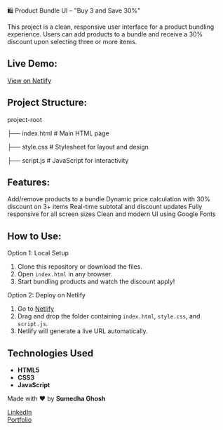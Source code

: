 🛍️ Product Bundle UI – "Buy 3 and Save 30%"

This project is a clean, responsive user interface for a product bundling experience. Users can add products to a bundle and receive a 30% discount upon selecting three or more items.


## Live Demo:

[View on Netlify](https://astounding-lokum-52c72c.netlify.app/) 

## Project Structure:

 project-root
 
├── index.html # Main HTML page

├── style.css # Stylesheet for layout and design

├── script.js # JavaScript for interactivity

## Features:

Add/remove products to a bundle
Dynamic price calculation with 30% discount on 3+ items
Real-time subtotal and discount updates
Fully responsive for all screen sizes
Clean and modern UI using Google Fonts


## How to Use:

Option 1: Local Setup

1. Clone this repository or download the files.
2. Open `index.html` in any browser.
3. Start bundling products and watch the discount apply!

Option 2: Deploy on Netlify

1. Go to [Netlify](https://www.netlify.com/)
2. Drag and drop the folder containing `index.html`, `style.css`, and `script.js`.
3. Netlify will generate a live URL automatically.


## Technologies Used

- **HTML5**
- **CSS3**
- **JavaScript**



Made with ❤️ by **Sumedha Ghosh** 

[LinkedIn](https://www.linkedin.com/in/sumedha-ghosh-150286186/)  
[Portfolio](https://sumedha-portfolio.lovable.app/)


